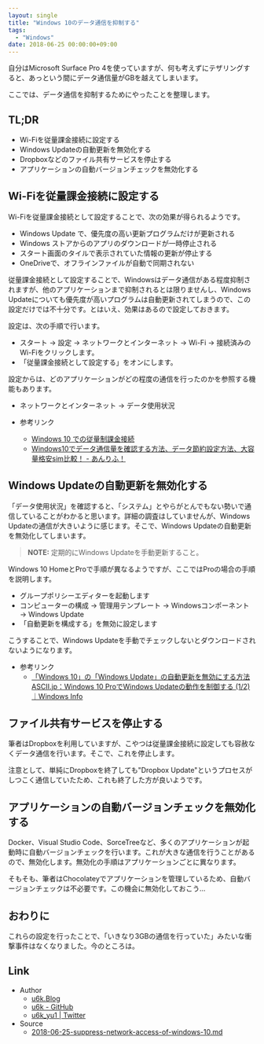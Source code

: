 ```yaml
---
layout: single
title: "Windows 10のデータ通信を抑制する"
tags:
  - "Windows"
date: 2018-06-25 00:00:00+09:00
---
```


自分はMicrosoft Surface Pro 4を使っていますが、何も考えずにテザリングすると、あっという間にデータ通信量がGBを越えてしまいます。

ここでは、データ通信を抑制するためにやったことを整理します。

## TL;DR

- Wi-Fiを従量課金接続に設定する
- Windows Updateの自動更新を無効化する
- Dropboxなどのファイル共有サービスを停止する
- アプリケーションの自動バージョンチェックを無効化する

## Wi-Fiを従量課金接続に設定する

Wi-Fiを従量課金接続として設定することで、次の効果が得られるようです。

- Windows Update で、優先度の高い更新プログラムだけが更新される
- Windows ストアからのアプリのダウンロードが一時停止される
- スタート画面のタイルで表示されていた情報の更新が停止する
- OneDriveで、オフラインファイルが自動で同期されない

従量課金接続として設定することで、Windowsはデータ通信がある程度抑制されますが、他のアプリケーションまで抑制されるとは限りませんし、Windows Updateについても優先度が高いプログラムは自動更新されてしまうので、この設定だけでは不十分です。とはいえ、効果はあるので設定しておきます。

設定は、次の手順で行います。

- スタート → 設定 → ネットワークとインターネット → Wi-Fi → 接続済みのWi-Fiをクリックします。
- 「従量課金接続として設定する」をオンにします。

設定からは、どのアプリケーションがどの程度の通信を行ったのかを参照する機能もあります。

- ネットワークとインターネット → データ使用状況

- 参考リンク
    - [Windows 10 での従量制課金接続](https://support.microsoft.com/ja-jp/help/4028458/windows-metered-connections-in-windows-10)
    - [Windows10でデータ通信量を確認する方法、データ節約設定方法、大容量格安sim比較！ - あんりふ！](https://ahiru8usagi.hatenablog.com/entry/Windows10_DataTraffic)

## Windows Updateの自動更新を無効化する

「データ使用状況」を確認すると、「システム」とやらがとんでもない勢いで通信していることがわかると思います。詳細の調査はしていませんが、Windows Updateの通信が大きいように感じます。そこで、Windows Updateの自動更新を無効化してしまいます。

> __NOTE:__ 定期的にWindows Updateを手動更新すること。

Windows 10 HomeとProで手順が異なるようですが、ここではProの場合の手順を説明します。

- グループポリシーエディターを起動します
- コンピューターの構成 → 管理用テンプレート → Windowsコンポーネント → Windows Update
- 「自動更新を構成する」を無効に設定します

こうすることで、Windows Updateを手動でチェックしないとダウンロードされないようになります。

- 参考リンク
    - [「Windows 10」の「Windows Update」の自動更新を無効にする方法](https://www.japan-secure.com/entry/how_to_disable_the_automatic_update_by_windows_update_of_windows_10.html)
    [ASCII.jp：Windows 10 ProでWindows Updateの動作を制御する (1/2)｜Windows Info](http://ascii.jp/elem/000/001/118/1118658/)

## ファイル共有サービスを停止する

筆者はDropboxを利用していますが、こやつは従量課金接続に設定しても容赦なくデータ通信を行います。そこで、これを停止します。

注意として、単純にDropboxを終了しても"Dropbox Update"というプロセスがしつこく通信していたため、これも終了した方が良いようです。

## アプリケーションの自動バージョンチェックを無効化する

Docker、Visual Studio Code、SorceTreeなど、多くのアプリケーションが起動時に自動バージョンチェックを行います。これが大きな通信を行うことがあるので、無効化します。無効化の手順はアプリケーションごとに異なります。

そもそも、筆者はChocolateyでアプリケーションを管理しているため、自動バージョンチェックは不必要です。この機会に無効化しておこう…

## おわりに

これらの設定を行ったことで、「いきなり3GBの通信を行っていた」みたいな衝撃事件はなくなりました。今のところは。

## Link

- Author
  - [u6k.Blog](https://blog.u6k.me/)
  - [u6k - GitHub](https://github.com/u6k)
  - [u6k_yu1 \| Twitter](https://twitter.com/u6k_yu1)
- Source
  - [2018-06-25-suppress-network-access-of-windows-10.md](https://github.com/u6k/blog/blob/master/_posts/2018-06-25-suppress-network-access-of-windows-10.md)

